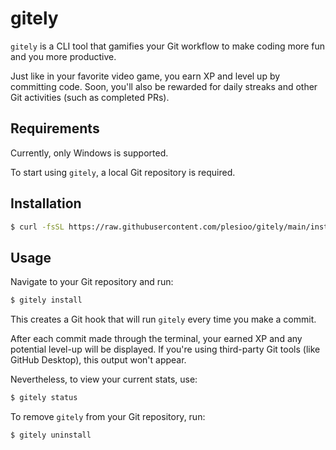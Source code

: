 # gitely

`gitely` is a CLI tool that gamifies your Git workflow to make coding more fun
and you more productive.

Just like in your favorite video game, you earn XP and level up by committing
code. Soon, you'll also be rewarded for daily streaks and other Git activities
(such as completed PRs).

## Requirements

Currently, only Windows is supported.

To start using `gitely`, a local Git repository is required.

## Installation

```sh
$ curl -fsSL https://raw.githubusercontent.com/plesioo/gitely/main/install.sh | bash
```

## Usage

Navigate to your Git repository and run:

```sh
$ gitely install
```

This creates a Git hook that will run `gitely` every time you make a commit.

After each commit made through the terminal, your earned XP and any potential level-up
will be displayed. If you're using third-party Git tools (like GitHub Desktop),
this output won't appear.

Nevertheless, to view your current stats, use:

```sh
$ gitely status
```

To remove `gitely` from your Git repository, run:

```sh
$ gitely uninstall
```
